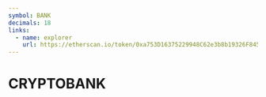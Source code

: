 ```yaml
---
symbol: BANK
decimals: 18
links:
  - name: explorer
    url: https://etherscan.io/token/0xa753D16375229948C62e3b8b19326F845b6b9d8B
---
```


# CRYPTOBANK
